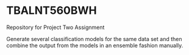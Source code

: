 # TBALNT560BWH
Repository for Project Two Assignment

Generate several classification models for the same data set and then combine the output from the models in an ensemble fashion manually.    
